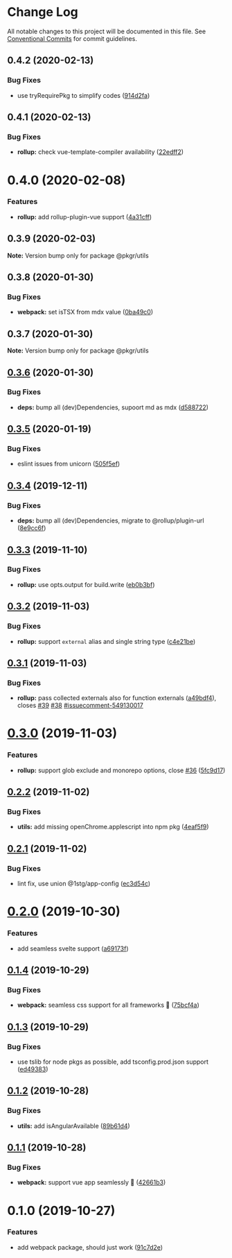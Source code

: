 # Change Log

All notable changes to this project will be documented in this file.
See [Conventional Commits](https://conventionalcommits.org) for commit guidelines.

## 0.4.2 (2020-02-13)


### Bug Fixes

* use tryRequirePkg to simplify codes ([914d2fa](https://github.com/rx-ts/pkgr/commit/914d2fa9d6de6dfd94d55d21d01aa4d2152a51fc))





## 0.4.1 (2020-02-13)


### Bug Fixes

* **rollup:** check vue-template-compiler availability ([22edff2](https://github.com/rx-ts/pkgr/commit/22edff2dfb97fe071ff8b9ad4fce4f0c99d09419))





# 0.4.0 (2020-02-08)


### Features

* **rollup:** add rollup-plugin-vue support ([4a31cff](https://github.com/rx-ts/pkgr/commit/4a31cff46d04c0d4182bcb249ea86ec77d2a0b57))





## 0.3.9 (2020-02-03)

**Note:** Version bump only for package @pkgr/utils





## 0.3.8 (2020-01-30)


### Bug Fixes

* **webpack:** set isTSX from mdx value ([0ba49c0](https://github.com/rx-ts/pkgr/commit/0ba49c0e2a553e02afb62e6b655b9d90eb514cba))





## 0.3.7 (2020-01-30)

**Note:** Version bump only for package @pkgr/utils





## [0.3.6](https://github.com/rx-ts/pkgr/compare/@pkgr/utils@0.3.5...@pkgr/utils@0.3.6) (2020-01-30)


### Bug Fixes

* **deps:** bump all (dev)Dependencies, supoort md as mdx ([d588722](https://github.com/rx-ts/pkgr/commit/d58872294ba3341a5810a52bd93df55fdf3081d6))





## [0.3.5](https://github.com/rx-ts/pkgr/compare/@pkgr/utils@0.3.4...@pkgr/utils@0.3.5) (2020-01-19)


### Bug Fixes

* eslint issues from unicorn ([505f5ef](https://github.com/rx-ts/pkgr/commit/505f5ef3197cc239df4ddcdb4e1d4bb197bc6b77))





## [0.3.4](https://github.com/rx-ts/pkgr/compare/@pkgr/utils@0.3.3...@pkgr/utils@0.3.4) (2019-12-11)


### Bug Fixes

* **deps:** bump all (dev)Dependencies, migrate to @rollup/plugin-url ([8e9cc6f](https://github.com/rx-ts/pkgr/commit/8e9cc6fbab8facf71e445e4e4921f2c419a4792f))





## [0.3.3](https://github.com/rx-ts/pkgr/compare/@pkgr/utils@0.3.2...@pkgr/utils@0.3.3) (2019-11-10)


### Bug Fixes

* **rollup:** use opts.output for build.write ([eb0b3bf](https://github.com/rx-ts/pkgr/commit/eb0b3bf15743eeaad1f335d7a2250f0b9e461fab))





## [0.3.2](https://github.com/rx-ts/pkgr/compare/@pkgr/utils@0.3.1...@pkgr/utils@0.3.2) (2019-11-03)


### Bug Fixes

* **rollup:** support `external` alias and single string type ([c4e21be](https://github.com/rx-ts/pkgr/commit/c4e21be1d701ec940f59549f910064326b6ec156))





## [0.3.1](https://github.com/rx-ts/pkgr/compare/@pkgr/utils@0.3.0...@pkgr/utils@0.3.1) (2019-11-03)


### Bug Fixes

* **rollup:** pass collected externals also for function externals ([a49bdf4](https://github.com/rx-ts/pkgr/commit/a49bdf426d613dd2be312757c8e57f7ed626703c)), closes [#39](https://github.com/rx-ts/pkgr/issues/39) [#38](https://github.com/rx-ts/pkgr/issues/38) [#issuecomment-549130017](https://github.com/rx-ts/pkgr/issues/issuecomment-549130017)





# [0.3.0](https://github.com/rx-ts/pkgr/compare/@pkgr/utils@0.2.2...@pkgr/utils@0.3.0) (2019-11-03)


### Features

* **rollup:** support glob exclude and monorepo options, close [#36](https://github.com/rx-ts/pkgr/issues/36) ([5fc9d17](https://github.com/rx-ts/pkgr/commit/5fc9d1700d4771474baad515220e47f2e768d179))





## [0.2.2](https://github.com/rx-ts/pkgr/compare/@pkgr/utils@0.2.1...@pkgr/utils@0.2.2) (2019-11-02)


### Bug Fixes

* **utils:** add missing openChrome.applescript into npm pkg ([4eaf5f9](https://github.com/rx-ts/pkgr/commit/4eaf5f94494f9817cb0704050067f9532cada014))





## [0.2.1](https://github.com/rx-ts/pkgr/compare/@pkgr/utils@0.2.0...@pkgr/utils@0.2.1) (2019-11-02)


### Bug Fixes

* lint fix, use union @1stg/app-config ([ec3d54c](https://github.com/rx-ts/pkgr/commit/ec3d54cc1765416abb86c23603bedf494648c6cd))





# [0.2.0](https://github.com/rx-ts/pkgr/compare/@pkgr/utils@0.1.4...@pkgr/utils@0.2.0) (2019-10-30)


### Features

* add seamless svelte support ([a69173f](https://github.com/rx-ts/pkgr/commit/a69173fdd4e6f543b5b353a2c2501b15217918b2))





## [0.1.4](https://github.com/rx-ts/pkgr/compare/@pkgr/utils@0.1.3...@pkgr/utils@0.1.4) (2019-10-29)


### Bug Fixes

* **webpack:** seamless css support for all frameworks :tada: ([75bcf4a](https://github.com/rx-ts/pkgr/commit/75bcf4adab4883c8722309ea912e6bcf217db42c))





## [0.1.3](https://github.com/rx-ts/pkgr/compare/@pkgr/utils@0.1.2...@pkgr/utils@0.1.3) (2019-10-29)


### Bug Fixes

* use tslib for node pkgs as possible, add tsconfig.prod.json support ([ed49383](https://github.com/rx-ts/pkgr/commit/ed49383b1869c7a24ac765a16b3fba2579773dc1))





## [0.1.2](https://github.com/rx-ts/pkgr/compare/@pkgr/utils@0.1.1...@pkgr/utils@0.1.2) (2019-10-28)


### Bug Fixes

* **utils:** add isAngularAvailable ([89b61d4](https://github.com/rx-ts/pkgr/commit/89b61d4235c37c50d04068d290e34de7111bc6ab))





## [0.1.1](https://github.com/rx-ts/pkgr/compare/@pkgr/utils@0.1.0...@pkgr/utils@0.1.1) (2019-10-28)


### Bug Fixes

* **webpack:** support vue app seamlessly :tada: ([42661b3](https://github.com/rx-ts/pkgr/commit/42661b395b37a5f035cccc1dff695ae888b7f241))





# 0.1.0 (2019-10-27)


### Features

* add webpack package, should just work ([91c7d2e](https://github.com/rx-ts/pkgr/commit/91c7d2eb9c175df641c3763055b77304d45e093e))
